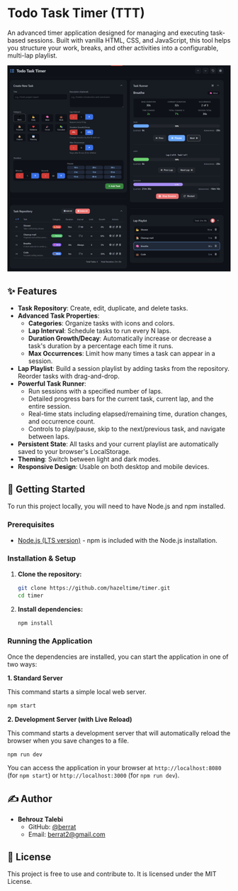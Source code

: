 # Todo Task Timer (TTT)

An advanced timer application designed for managing and executing task-based sessions. Built with vanilla HTML, CSS, and JavaScript, this tool helps you structure your work, breaks, and other activities into a configurable, multi-lap playlist.

![TTT Screenshot](screenshot.png)

## ✨ Features

- **Task Repository**: Create, edit, duplicate, and delete tasks.
- **Advanced Task Properties**:
  - **Categories**: Organize tasks with icons and colors.
  - **Lap Interval**: Schedule tasks to run every N laps.
  - **Duration Growth/Decay**: Automatically increase or decrease a task's duration by a percentage each time it runs.
  - **Max Occurrences**: Limit how many times a task can appear in a session.
- **Lap Playlist**: Build a session playlist by adding tasks from the repository. Reorder tasks with drag-and-drop.
- **Powerful Task Runner**:
  - Run sessions with a specified number of laps.
  - Detailed progress bars for the current task, current lap, and the entire session.
  - Real-time stats including elapsed/remaining time, duration changes, and occurrence count.
  - Controls to play/pause, skip to the next/previous task, and navigate between laps.
- **Persistent State**: All tasks and your current playlist are automatically saved to your browser's LocalStorage.
- **Theming**: Switch between light and dark modes.
- **Responsive Design**: Usable on both desktop and mobile devices.

## 🚀 Getting Started

To run this project locally, you will need to have Node.js and npm installed.

### Prerequisites

- [Node.js (LTS version)](https://nodejs.org/) - npm is included with the Node.js installation.

### Installation & Setup

1.  **Clone the repository:**

    ```sh
    git clone https://github.com/hazeltime/timer.git
    cd timer
    ```

2.  **Install dependencies:**
    ```sh
    npm install
    ```

### Running the Application

Once the dependencies are installed, you can start the application in one of two ways:

**1. Standard Server**

This command starts a simple local web server.

```sh
npm start
```

**2. Development Server (with Live Reload)**

This command starts a development server that will automatically reload the browser when you save changes to a file.

```sh
npm run dev
```

You can access the application in your browser at `http://localhost:8080` (for `npm start`) or `http://localhost:3000` (for `npm run dev`).

## ✍️ Author

- **Behrouz Talebi**
  - GitHub: [@berrat](https://github.com/berrat)
  - Email: berrat2@gmail.com

## 📄 License

This project is free to use and contribute to. It is licensed under the MIT License.